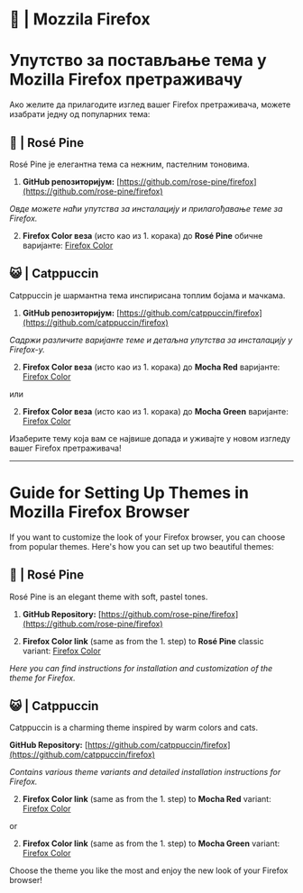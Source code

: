 # 🦊 | Mozzila Firefox

# Упутство за постављање тема у Mozilla Firefox претраживачу

Ако желите да прилагодите изглед вашег Firefox претраживача, можете изабрати једну од популарних тема:

## 🌹 | Rosé Pine

Rosé Pine је елегантна тема са нежним, пастелним тоновима.

1. **GitHub репозиторијум:**
[https://github.com/rose-pine/firefox](https://github.com/rose-pine/firefox)

*Овде можете наћи упутства за инсталацију и прилагођавање теме за Firefox.*

2. **Firefox Color веза** (исто као из 1. корака) до **Rosé Pine** обичне варијантe: [Firefox Color](https://color.firefox.com/?theme=XQAAAAKPAQAAAAAAAABBqYhm849SCia73laEGccwS-xMDPr3WmqH6mLhhyRv-nu52zZ2ZXxbsGmOEknLoZBVSFanWhsjezxhgdCrK27iduavSwvOOiigQih0UlOvLUeJzf6gowAriRj5ek5rgF5SiG4JPvtsgJ1eq9fw0_eEZstNqCi_ueDgCDy9hfOS3KrRkC6ae0NwhO_atJzPxh7wRFDoNx9VNnYtVQrfpx22kzrOtObs1tq6OGCzJIABASG1Mf0qXeW3fBan5GrGn2dnmoflD1b0AwCHpHP1vY-aNrVHjngbt1trpTwTJE5RtsxZdi0sCBW77jujsGxRsLb-9uYBr-TjDYT_9ZHGrQ)

## 😺 | Catppuccin

Catppuccin је шармантна тема инспирисана топлим бојама и мачкама.

1. **GitHub репозиторијум:**
[https://github.com/catppuccin/firefox](https://github.com/catppuccin/firefox)

*Садржи различите варијанте теме и детаљна упутства за инсталацију у Firefox-у.*

2. **Firefox Color веза** (исто као из 1. корака) до **Mocha Red** варијантe: [Firefox Color](https://color.firefox.com/?theme=XQAAAAJCBAAAAAAAAABBqYhm849SCicxcUcPX38oKRicm6da8pFtMcajvXaAE3RJ0F_F447xQs-L1kFlGgDKq4IIvWciiy4upusW7OvXIRinrLrwLvjXB37kvhN5ElayHo02fx3o8RrDShIhRpNiQMOdww5V2sCMLAfehhp9X6-0omTOJoxUMafR4835KzRtga3odeboL1_1B-QpbDvXNFc9eYq_VaFCSTmcaWjaap_g_3ohvnWmdBLPh-j4Od9aK_zPdPuzXPDUJe9AI4wshGDgTUn0lwQdlN2SiqoC5XzY0hMy2dL-8J2rsbHHPT5EdAI_t1nHMW0hAE3M3p5uqgjHckEd7PKDcCT4jXaWYJmf9H6WGdcvlkKbhUkB8pGHdpylU40Z3YrNIbuzYmTlElOy3-ysUR6Fvj8Pjjh6MruXklsjV9W4JQHsWu5q4j_cuFMuKM1mOjTiOBjVpu4JNcdSwX5b_5eknzHqkvELZQY5jTnNVHsadj8qS5v8UNc1GaKUxBhsUexnNmwEE6kutOngp9XfWIqL3RszZ89fd2YMT9xERpjWB37q3fxygag)

или

2. **Firefox Color веза** (исто као из 1. корака) до **Mocha Green** варијантe: [Firefox Color](https://color.firefox.com/?theme=XQAAAAJEBAAAAAAAAABBqYhm849SCicxcUcPX38oKRicm6da8pFtMcajvXaAE3RJ0F_F447xQs-L1kFlGgDKq4IIvWciiy4upusW7OvXIRinrLrwLvjXB37kvhN5ElayHo02fx3o8RrDShIhRpNiQMOdww5V2sCMLAfehhpNuTUzCCysnMav9-dMeCS-YdrUYNRq_65Vh7TlxjqqIEBwOL_OoPPzToHWKzukcQaRsZUnty3oxorbtIosU9WVXZVe5ImQLK4GyxY9IaGdk_4jpW4cVdaKPaDGD6P_nSqysKos2ATQ16qOOYp7ekq4tWW2fF74tUqB_0WbB4Q5I0qKeUW2NfJMOkcGyTetLVRsE1GPMMh0hw6mSEYxm9KxMQC1bS56dsWnK7ZGTJyiMYGRtcOxp2_1WnhezQVdo7WCmNNcB6UOu1usj9vfd5y5MtnkVbQO6y2NHx4V62RLNJkb1NhaehWE7sXRBy07YJp5WGrU2xg-Pzx5kwVEpf0P0uNggg9gGnBsZ1Z6M6A_C6y5OP8RpqKWGD3O58CLSYN9fZR1_p9Iffs1HyDT9XD_4Y0ysg)

Изаберите тему која вам се највише допада и уживајте у новом изгледу вашег Firefox претраживача!

---

# Guide for Setting Up Themes in Mozilla Firefox Browser

If you want to customize the look of your Firefox browser, you can choose from popular themes. Here's how you can set up two beautiful themes:

## 🌹 | Rosé Pine

Rosé Pine is an elegant theme with soft, pastel tones.

1. **GitHub Repository:**
[https://github.com/rose-pine/firefox](https://github.com/rose-pine/firefox)

2. **Firefox Color link** (same as from the 1. step) to **Rosé Pine** classic variant: [Firefox Color](https://color.firefox.com/?theme=XQAAAAKPAQAAAAAAAABBqYhm849SCia73laEGccwS-xMDPr3WmqH6mLhhyRv-nu52zZ2ZXxbsGmOEknLoZBVSFanWhsjezxhgdCrK27iduavSwvOOiigQih0UlOvLUeJzf6gowAriRj5ek5rgF5SiG4JPvtsgJ1eq9fw0_eEZstNqCi_ueDgCDy9hfOS3KrRkC6ae0NwhO_atJzPxh7wRFDoNx9VNnYtVQrfpx22kzrOtObs1tq6OGCzJIABASG1Mf0qXeW3fBan5GrGn2dnmoflD1b0AwCHpHP1vY-aNrVHjngbt1trpTwTJE5RtsxZdi0sCBW77jujsGxRsLb-9uYBr-TjDYT_9ZHGrQ)

*Here you can find instructions for installation and customization of the theme for Firefox.*


## 😺 | Catppuccin

Catppuccin is a charming theme inspired by warm colors and cats.

**GitHub Repository:**
[https://github.com/catppuccin/firefox](https://github.com/catppuccin/firefox)

*Contains various theme variants and detailed installation instructions for Firefox.*

2. **Firefox Color link** (same as from the 1. step) to **Mocha Red** variant: [Firefox Color](https://color.firefox.com/?theme=XQAAAAJCBAAAAAAAAABBqYhm849SCicxcUcPX38oKRicm6da8pFtMcajvXaAE3RJ0F_F447xQs-L1kFlGgDKq4IIvWciiy4upusW7OvXIRinrLrwLvjXB37kvhN5ElayHo02fx3o8RrDShIhRpNiQMOdww5V2sCMLAfehhp9X6-0omTOJoxUMafR4835KzRtga3odeboL1_1B-QpbDvXNFc9eYq_VaFCSTmcaWjaap_g_3ohvnWmdBLPh-j4Od9aK_zPdPuzXPDUJe9AI4wshGDgTUn0lwQdlN2SiqoC5XzY0hMy2dL-8J2rsbHHPT5EdAI_t1nHMW0hAE3M3p5uqgjHckEd7PKDcCT4jXaWYJmf9H6WGdcvlkKbhUkB8pGHdpylU40Z3YrNIbuzYmTlElOy3-ysUR6Fvj8Pjjh6MruXklsjV9W4JQHsWu5q4j_cuFMuKM1mOjTiOBjVpu4JNcdSwX5b_5eknzHqkvELZQY5jTnNVHsadj8qS5v8UNc1GaKUxBhsUexnNmwEE6kutOngp9XfWIqL3RszZ89fd2YMT9xERpjWB37q3fxygag)

or

2. **Firefox Color link** (same as from the 1. step) to **Mocha Green** variant: [Firefox Color](https://color.firefox.com/?theme=XQAAAAJEBAAAAAAAAABBqYhm849SCicxcUcPX38oKRicm6da8pFtMcajvXaAE3RJ0F_F447xQs-L1kFlGgDKq4IIvWciiy4upusW7OvXIRinrLrwLvjXB37kvhN5ElayHo02fx3o8RrDShIhRpNiQMOdww5V2sCMLAfehhpNuTUzCCysnMav9-dMeCS-YdrUYNRq_65Vh7TlxjqqIEBwOL_OoPPzToHWKzukcQaRsZUnty3oxorbtIosU9WVXZVe5ImQLK4GyxY9IaGdk_4jpW4cVdaKPaDGD6P_nSqysKos2ATQ16qOOYp7ekq4tWW2fF74tUqB_0WbB4Q5I0qKeUW2NfJMOkcGyTetLVRsE1GPMMh0hw6mSEYxm9KxMQC1bS56dsWnK7ZGTJyiMYGRtcOxp2_1WnhezQVdo7WCmNNcB6UOu1usj9vfd5y5MtnkVbQO6y2NHx4V62RLNJkb1NhaehWE7sXRBy07YJp5WGrU2xg-Pzx5kwVEpf0P0uNggg9gGnBsZ1Z6M6A_C6y5OP8RpqKWGD3O58CLSYN9fZR1_p9Iffs1HyDT9XD_4Y0ysg)

Choose the theme you like the most and enjoy the new look of your Firefox browser!
